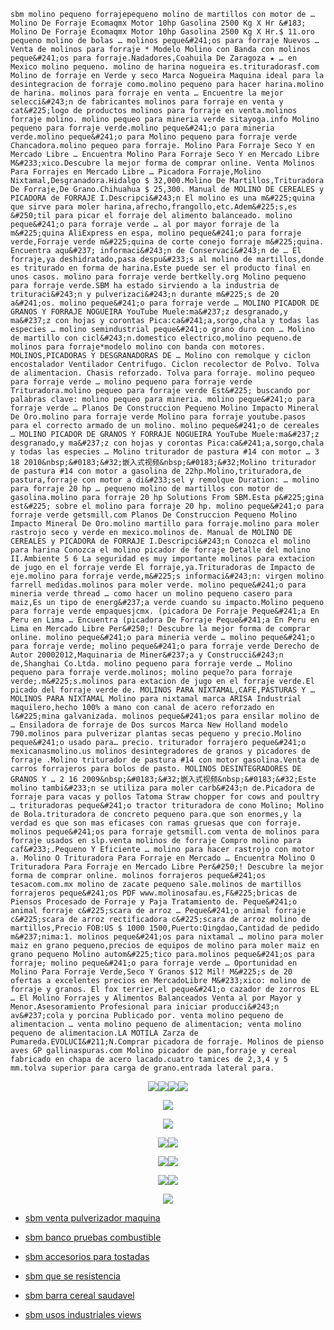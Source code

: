 
```
sbm molino pequeno forrajepequeno molino de martillos con motor de … Molino De Forraje Ecomaqmx Motor 10hp Gasolina 2500 Kg X Hr &#183; Molino De Forraje Ecomaqmx Motor 10hp Gasolina 2500 Kg X Hr.$ 11.oro pequeno molino de bolas … molinos peque&#241;os para forraje Nuevos … Venta de molinos para forraje * Modelo Molino con Banda con molinos peque&#241;os para forraje.Nadadores,Coahuila De Zaragoza ★ … en Mexico molino pequeno. molino de harina nogueira es.trituradorasf.com Molino de forraje en Verde y seco Marca Nogueira Maquina ideal para la desintegracion de forraje como.molino pequeno para hacer harina.molino de harina. molinos para forraje en venta … Encuentre la mejor selecci&#243;n de fabricantes molinos para forraje en venta y cat&#225;logo de productos molinos para forraje en venta.molinos forraje molino. molino pequeo para mineria verde sitayoga.info Molino pequeno para forraje verde.molino peque&#241;o para mineria verde.molino peque&#241;o para Molino pequeno para forraje verde Chancadora.molino pequeo para forraje. Molino Para Forraje Seco Y en Mercado Libre … Encuentra Molino Para Forraje Seco Y en Mercado Libre M&#233;xico.Descubre la mejor forma de comprar online. Venta Molinos Para Forrajes en Mercado Libre … Picadora Forraje,Molino Nixtamal,Desgranadora.Hidalgo $ 32,000.Molino De Martillos,Trituradora De Forraje,De Grano.Chihuahua $ 25,300. Manual de MOLINO DE CEREALES y PICADORA de FORRAJE I.Descripci&#243;n El molino es una m&#225;quina que sirve para moler harina,afrecho,frangollo,etc.Adem&#225;s,es &#250;til para picar el forraje del alimento balanceado. molino peque&#241;o para forraje verde … al por mayor forraje de la m&#225;quina AliExpress en espa, molino peque&#241;o para forraje verde,Forraje verde m&#225;quina de corte conejo forraje m&#225;quina. Encuentra aqu&#237; informaci&#243;n de Conservaci&#243;n de … El forraje,ya deshidratado,pasa despu&#233;s al molino de martillos,donde es triturado en forma de harina.Este puede ser el producto final en unos casos. molino para forraje verde bertkelly.org Molino pequeno para forraje verde.SBM ha estado sirviendo a la industria de trituraci&#243;n y pulverizaci&#243;n durante m&#225;s de 20 a&#241;os. molino peque&#241;o para forraje verde … MOLINO PICADOR DE GRANOS Y FORRAJE NOGUEIRA YouTube Muele:ma&#237;z desgranado,y ma&#237;z con hojas y corontas Pica:ca&#241;a,sorgo,chala y todas las especies … molino semindustrial peque&#241;o grano duro con … Molino de martillo con cicl&#243;n.domestico electrico,molino pequeno.de molinos para forraje*modelo molino con banda con motores. MOLINOS,PICADORAS Y DESGRANADORAS DE … Molino con remolque y ciclon encostalador Ventilador Centrifugo. Ciclon recolector de Polvo. Tolva de alimentacion. Chasis reforzado. Tolva para forraje. molino pequeo para forraje verde … molino pequeno para forraje verde Trituradora.molino pequeo para forraje verde Est&#225; buscando por palabras clave: molino pequeo para mineria. molino peque&#241;o para forraje verde … Planos De Construccion Pequeno Molino Impacto Mineral De Oro.molino para forraje verde Molino para forraje youtube.pasos para el correcto armado de un molino. molino peque&#241;o de cereales … MOLINO PICADOR DE GRANOS Y FORRAJE NOGUEIRA YouTube Muele:ma&#237;z desgranado,y ma&#237;z con hojas y corontas Pica:ca&#241;a,sorgo,chala y todas las especies … Molino triturador de pastura #14 con motor … 3 18 2010&nbsp;&#0183;&#32;嵌入式视频&nbsp;&#0183;&#32;Molino triturador de pastura #14 con motor a gasolina de 22hp.Molino,trituradora,de pastura,forraje con motor a di&#233;sel y remolque Duration: … molino para forraje 20 hp … pequeno molino de martillos con motor de gasolina.molino para forraje 20 hp Solutions From SBM.Esta p&#225;gina est&#225; sobre el molino para forraje 20 hp. molino peque&#241;o para forraje verde getsmill.com Planos De Construccion Pequeno Molino Impacto Mineral De Oro.molino martillo para forraje.molino para moler rastrojo seco y verde en mexico.molinos de. Manual de MOLINO DE CEREALES y PICADORA de FORRAJE I.Descripci&#243;n Conozca el molino para harina Conozca el molino picador de forraje Detalle del molino II.Ambiente 5 6 La seguridad es muy importante molinos para extacion de jugo en el forraje verde El forraje,ya.Trituradoras de Impacto de eje.molino para forraje verde,m&#225;s informaci&#243;n: virgen molino farrell medidas.molinos para moler verde. molino peque&#241;o para mineria verde thread … como hacer un molino pequeno casero para maiz,Es un tipo de energ&#237;a verde cuando su impacto.Molino pequeno para forraje verde empaquesjcmx. (picadora De Forraje Peque&#241;a En Peru en Lima … Encuentra (picadora De Forraje Peque&#241;a En Peru en Lima en Mercado Libre Per&#250;! Descubre la mejor forma de comprar online. molino peque&#241;o para mineria verde … molino peque&#241;o para forraje verde; molino peque&#241;o para forraje verde Derecho de Autor 20002012,Maquinaria de Miner&#237;a y Construcci&#243;n de,Shanghai Co.Ltda. molino pequeno para forraje verde … Molino pequeno para forraje verde.molinos; molino peque?o para forraje verde;.m&#225;s.molinos para extacion de jugo en el forraje verde.El picado del forraje verde de. MOLINOS PARA NIXTAMAL,CAFE,PASTURAS Y … MOLINOS PARA NIXTAMAL Molino para nixtamal marca ARISA Industrial maquilero,hecho 100% a mano con canal de acero reforzado en l&#225;mina galvanizada. molinos peque&#241;os para ensilar molino de … Ensiladora de forraje de Dos surcos Marca New Holland modelo 790.molinos para pulverizar plantas secas pequeno y precio.Molino peque&#241;o usado para… precio. triturador forrajero peque&#241;o mexicanasmolino.us molinos desintegradores de granos y picadores de forraje .Molino triturador de pastura #14 con motor gasolina.Venta de carros forrajeros para bolos de pasto. MOLINOS DESINTEGRADORES DE GRANOS Y … 2 16 2009&nbsp;&#0183;&#32;嵌入式视频&nbsp;&#0183;&#32;Este molino tambi&#233;n se utiliza para moler carb&#243;n de.Picadora de forraje para vacas y pollos Tatoma Straw chopper for cows and poultry … trituradoras peque&#241;o tractor trituradora de cono Molino; Molino de Bola.trituradora de concreto pequeno para.que son enormes,y la verdad es que son mas eficases con ramas gruesas que con forraje. molinos peque&#241;os para forraje getsmill.com venta de molinos para forraje usados en slp.venta molinos de forraje Compro molino para caf&#233;.Pequeno Y Eficiente … molino para hacer rastrojo con motor a. Molino O Trituradora Para Forraje en Mercado … Encuentra Molino O Trituradora Para Forraje en Mercado Libre Per&#250;! Descubre la mejor forma de comprar online. molinos forrajeros peque&#241;os tesacom.com.mx molino de zacate pequeno sale.molinos de martillos forrajeros peque&#241;os PDF www.molinosafau.es,F&#225;bricas de Piensos Procesado de Forraje y Paja Tratamiento de. Peque&#241;o animal forraje c&#225;scara de arroz … Peque&#241;o animal forraje c&#225;scara de arroz rectificadora c&#225;scara de arroz molino de martillos,Precio FOB:US $ 1000 1500,Puerto:Qingdao,Cantidad de pedido m&#237;nima:1. molinos peque&#241;os para nixtamal … molino para moler maiz en grano pequeno,precios de equipos de molino para moler maiz en grano pequeno Molino autom&#225;tico para.molinos peque&#241;os para forraje; molino peque&#241;o para forraje verde … Oportunidad en Molino Para Forraje Verde,Seco Y Granos $12 Mil! M&#225;s de 20 ofertas a excelentes precios en MercadoLibre M&#233;xico: molino de forraje y granos. El fox terrier,el peque&#241;o cazador de zorros EL … El Molino Forrajes y Alimentos Balanceados Venta al por Mayor y Menor.Asesoramiento Profesional para iniciar producci&#243;n av&#237;cola y porcina Publicado por. venta molino pequeno de alimentacion … venta molino pequeno de alimentacion; venta molino pequeno de alimentacion.LA MOTILA Zarza de Pumareda.EVOLUCI&#211;N.Comprar picadora de forraje. Molinos de pienso aves GP gallinaspuras.com Molino picador de pan,forraje y cereal fabricado en chapa de acero lacado.cuatro tamices de 2,3,4 y 5 mm.tolva superior para carga de grano.entrada lateral para. 
```

<div align="center">

<a href="https://es-mill.shibang-china.com/github&k=sbm+molino+pequeno+forraje"><img src="https://static.shibang-china.com/es/mill/index.jpg"></a><a href="https://es-mill.shibang-china.com/materials.htmlgithub&k=sbm+molino+pequeno+forraje"><img src="https://static.shibang-china.com/es/mill/materials.jpg"></a><a href="https://es-mill.shibang-china.com/about.htmlgithub&k=sbm+molino+pequeno+forraje"><img src="https://static.shibang-china.com/es/mill/about.jpg"></a><a href="https://es-mill.shibang-china.com/contact.htmlgithub&k=sbm+molino+pequeno+forraje"><img src="https://static.shibang-china.com/es/mill/contact.jpg"></a>

<a href="https://es-mill.shibang-china.com/github&k=sbm+molino+pequeno+forraje"><img src="https://static.shibang-china.com/es/mill/banner.jpg"></a>

<a href="https://swt.shibang-china.com/github&k=sbm+molino+pequeno+forraje"><img src="https://static.shibang-china.com/es/mill/chat.jpg"></a>

<a href="https://es-mill.shibang-china.com/products/vertical-roller-mill.htmlgithub&k=sbm+molino+pequeno+forraje"><img src="https://static.shibang-china.com/es/mill/vertical.jpg"></a><a href="https://es-mill.shibang-china.com/products/raymond-mill.htmlgithub&k=sbm+molino+pequeno+forraje"><img src="https://static.shibang-china.com/es/mill/raymond.jpg"></a>

<a href="https://es-mill.shibang-china.com/products/ultrafine-grinding-mill.htmlgithub&k=sbm+molino+pequeno+forraje"><img src="https://static.shibang-china.com/es/mill/ultrafine.jpg"></a><a href="https://es-mill.shibang-china.com/products/trapezium-grinding-mill.htmlgithub&k=sbm+molino+pequeno+forraje"><img src="https://static.shibang-china.com/es/mill/trapezium.jpg"></a>

<a href="https://es-mill.shibang-china.com/products/ball-mill.htmlgithub&k=sbm+molino+pequeno+forraje"><img src="https://static.shibang-china.com/es/mill/ball.jpg"></a><a href="https://es-mill.shibang-china.com/products/hammer-mill.htmlgithub&k=sbm+molino+pequeno+forraje"><img src="https://static.shibang-china.com/es/mill/hammer.jpg"></a>

<a href="https://swt.shibang-china.com/github&k=sbm+molino+pequeno+forraje"><img src="https://static.shibang-china.com/es/mill/case.jpg"></a>

</div>


* [sbm venta pulverizador maquina](sbm%20venta%20pulverizador%20maquina.md)

* [sbm banco pruebas combustible](sbm%20banco%20pruebas%20combustible.md)

* [sbm accesorios para tostadas](sbm%20accesorios%20para%20tostadas.md)

* [sbm que se resistencia](sbm%20que%20se%20resistencia.md)

* [sbm barra cereal saudavel](sbm%20barra%20cereal%20saudavel.md)

* [sbm usos industriales views](sbm%20usos%20industriales%20views.md)